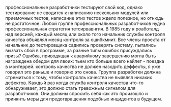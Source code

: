 профессиональные разработчики тестируют свой код, однако тестирование не сводится к написанию нескольких модулей или приемочных тестов, написание этих тестов ждело полезное, но отнюдь не достаточное.
Любой группе профессиональных разработчиков нудна профессиональная стратегия тетсирвавнгия. В 1985 году я роаботалд над версией, каждый месяц или около того начальник службы контроля качества объявлял месяц контроля за ошибкмиит. Все члены проекта от начальник до тестировщика садились проверять систему, пытались вызвать сбой в программе, за разные типы ошибок присуждались призы?
Ошибка, приводящая к аварийному завершению могла быть награждена обедом для лвоих: тьем кто больше всего найлет - поездка в монтеррей.
контроль качества не должен назодить деффекты, я уже говорил это раньше и говорию это снова. Грруппа разработки должна стремиться к тому, чтобы контролль качества не выявлял никаких дефектов.
Каждый раз когда служба контроля качества что-то обнаруживает, это должно стать тревожным сигналом для разработчиков. Они должны спросить себя как это произошло и прииянть меры для предотвращения подобных инцидентов в будущем.